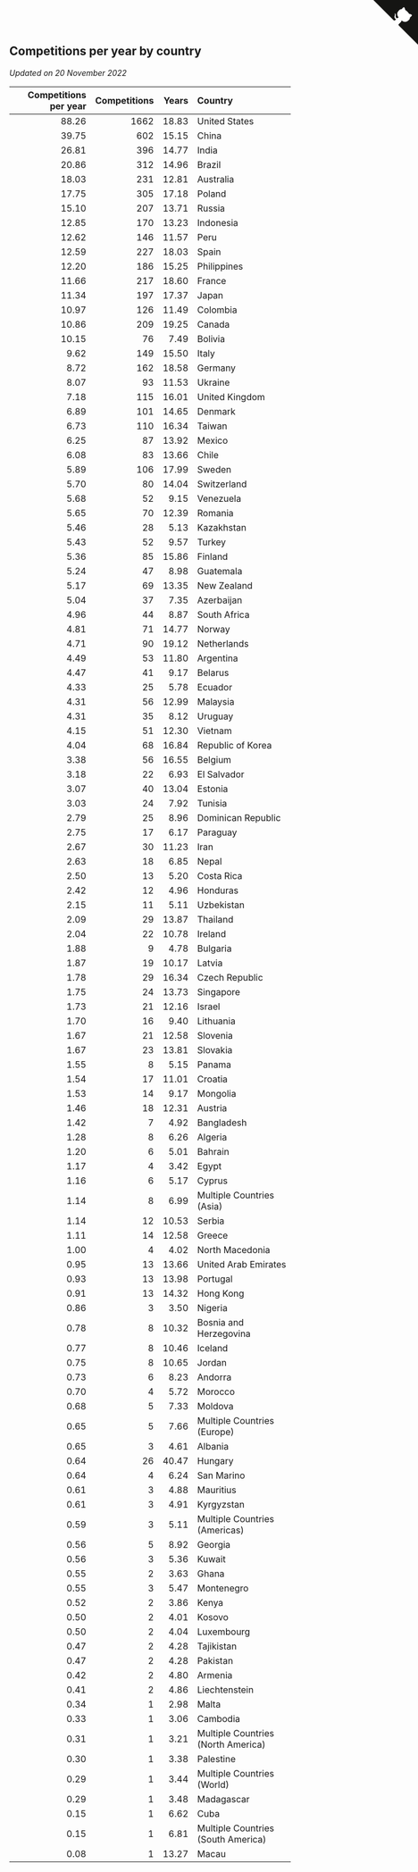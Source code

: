 ## Competitions per year by country

*Updated on 20 November 2022*

| Competitions per year | Competitions | Years | Country |
| ---: | ---: | ---: | :--- |
| 88.26 | 1662 | 18.83 | United States |
| 39.75 | 602 | 15.15 | China |
| 26.81 | 396 | 14.77 | India |
| 20.86 | 312 | 14.96 | Brazil |
| 18.03 | 231 | 12.81 | Australia |
| 17.75 | 305 | 17.18 | Poland |
| 15.10 | 207 | 13.71 | Russia |
| 12.85 | 170 | 13.23 | Indonesia |
| 12.62 | 146 | 11.57 | Peru |
| 12.59 | 227 | 18.03 | Spain |
| 12.20 | 186 | 15.25 | Philippines |
| 11.66 | 217 | 18.60 | France |
| 11.34 | 197 | 17.37 | Japan |
| 10.97 | 126 | 11.49 | Colombia |
| 10.86 | 209 | 19.25 | Canada |
| 10.15 | 76 | 7.49 | Bolivia |
| 9.62 | 149 | 15.50 | Italy |
| 8.72 | 162 | 18.58 | Germany |
| 8.07 | 93 | 11.53 | Ukraine |
| 7.18 | 115 | 16.01 | United Kingdom |
| 6.89 | 101 | 14.65 | Denmark |
| 6.73 | 110 | 16.34 | Taiwan |
| 6.25 | 87 | 13.92 | Mexico |
| 6.08 | 83 | 13.66 | Chile |
| 5.89 | 106 | 17.99 | Sweden |
| 5.70 | 80 | 14.04 | Switzerland |
| 5.68 | 52 | 9.15 | Venezuela |
| 5.65 | 70 | 12.39 | Romania |
| 5.46 | 28 | 5.13 | Kazakhstan |
| 5.43 | 52 | 9.57 | Turkey |
| 5.36 | 85 | 15.86 | Finland |
| 5.24 | 47 | 8.98 | Guatemala |
| 5.17 | 69 | 13.35 | New Zealand |
| 5.04 | 37 | 7.35 | Azerbaijan |
| 4.96 | 44 | 8.87 | South Africa |
| 4.81 | 71 | 14.77 | Norway |
| 4.71 | 90 | 19.12 | Netherlands |
| 4.49 | 53 | 11.80 | Argentina |
| 4.47 | 41 | 9.17 | Belarus |
| 4.33 | 25 | 5.78 | Ecuador |
| 4.31 | 56 | 12.99 | Malaysia |
| 4.31 | 35 | 8.12 | Uruguay |
| 4.15 | 51 | 12.30 | Vietnam |
| 4.04 | 68 | 16.84 | Republic of Korea |
| 3.38 | 56 | 16.55 | Belgium |
| 3.18 | 22 | 6.93 | El Salvador |
| 3.07 | 40 | 13.04 | Estonia |
| 3.03 | 24 | 7.92 | Tunisia |
| 2.79 | 25 | 8.96 | Dominican Republic |
| 2.75 | 17 | 6.17 | Paraguay |
| 2.67 | 30 | 11.23 | Iran |
| 2.63 | 18 | 6.85 | Nepal |
| 2.50 | 13 | 5.20 | Costa Rica |
| 2.42 | 12 | 4.96 | Honduras |
| 2.15 | 11 | 5.11 | Uzbekistan |
| 2.09 | 29 | 13.87 | Thailand |
| 2.04 | 22 | 10.78 | Ireland |
| 1.88 | 9 | 4.78 | Bulgaria |
| 1.87 | 19 | 10.17 | Latvia |
| 1.78 | 29 | 16.34 | Czech Republic |
| 1.75 | 24 | 13.73 | Singapore |
| 1.73 | 21 | 12.16 | Israel |
| 1.70 | 16 | 9.40 | Lithuania |
| 1.67 | 21 | 12.58 | Slovenia |
| 1.67 | 23 | 13.81 | Slovakia |
| 1.55 | 8 | 5.15 | Panama |
| 1.54 | 17 | 11.01 | Croatia |
| 1.53 | 14 | 9.17 | Mongolia |
| 1.46 | 18 | 12.31 | Austria |
| 1.42 | 7 | 4.92 | Bangladesh |
| 1.28 | 8 | 6.26 | Algeria |
| 1.20 | 6 | 5.01 | Bahrain |
| 1.17 | 4 | 3.42 | Egypt |
| 1.16 | 6 | 5.17 | Cyprus |
| 1.14 | 8 | 6.99 | Multiple Countries (Asia) |
| 1.14 | 12 | 10.53 | Serbia |
| 1.11 | 14 | 12.58 | Greece |
| 1.00 | 4 | 4.02 | North Macedonia |
| 0.95 | 13 | 13.66 | United Arab Emirates |
| 0.93 | 13 | 13.98 | Portugal |
| 0.91 | 13 | 14.32 | Hong Kong |
| 0.86 | 3 | 3.50 | Nigeria |
| 0.78 | 8 | 10.32 | Bosnia and Herzegovina |
| 0.77 | 8 | 10.46 | Iceland |
| 0.75 | 8 | 10.65 | Jordan |
| 0.73 | 6 | 8.23 | Andorra |
| 0.70 | 4 | 5.72 | Morocco |
| 0.68 | 5 | 7.33 | Moldova |
| 0.65 | 5 | 7.66 | Multiple Countries (Europe) |
| 0.65 | 3 | 4.61 | Albania |
| 0.64 | 26 | 40.47 | Hungary |
| 0.64 | 4 | 6.24 | San Marino |
| 0.61 | 3 | 4.88 | Mauritius |
| 0.61 | 3 | 4.91 | Kyrgyzstan |
| 0.59 | 3 | 5.11 | Multiple Countries (Americas) |
| 0.56 | 5 | 8.92 | Georgia |
| 0.56 | 3 | 5.36 | Kuwait |
| 0.55 | 2 | 3.63 | Ghana |
| 0.55 | 3 | 5.47 | Montenegro |
| 0.52 | 2 | 3.86 | Kenya |
| 0.50 | 2 | 4.01 | Kosovo |
| 0.50 | 2 | 4.04 | Luxembourg |
| 0.47 | 2 | 4.28 | Tajikistan |
| 0.47 | 2 | 4.28 | Pakistan |
| 0.42 | 2 | 4.80 | Armenia |
| 0.41 | 2 | 4.86 | Liechtenstein |
| 0.34 | 1 | 2.98 | Malta |
| 0.33 | 1 | 3.06 | Cambodia |
| 0.31 | 1 | 3.21 | Multiple Countries (North America) |
| 0.30 | 1 | 3.38 | Palestine |
| 0.29 | 1 | 3.44 | Multiple Countries (World) |
| 0.29 | 1 | 3.48 | Madagascar |
| 0.15 | 1 | 6.62 | Cuba |
| 0.15 | 1 | 6.81 | Multiple Countries (South America) |
| 0.08 | 1 | 13.27 | Macau |


<a href="https://github.com/JustinTimeCuber/wca_statistics" class="github-corner" aria-label="View source on Github"><svg width="80" height="80" viewBox="0 0 250 250" style="fill:#151513; color:#fff; position: absolute; top: 0; border: 0; right: 0;" aria-hidden="true"><path d="M0,0 L115,115 L130,115 L142,142 L250,250 L250,0 Z"></path><path d="M128.3,109.0 C113.8,99.7 119.0,89.6 119.0,89.6 C122.0,82.7 120.5,78.6 120.5,78.6 C119.2,72.0 123.4,76.3 123.4,76.3 C127.3,80.9 125.5,87.3 125.5,87.3 C122.9,97.6 130.6,101.9 134.4,103.2" fill="currentColor" style="transform-origin: 130px 106px;" class="octo-arm"></path><path d="M115.0,115.0 C114.9,115.1 118.7,116.5 119.8,115.4 L133.7,101.6 C136.9,99.2 139.9,98.4 142.2,98.6 C133.8,88.0 127.5,74.4 143.8,58.0 C148.5,53.4 154.0,51.2 159.7,51.0 C160.3,49.4 163.2,43.6 171.4,40.1 C171.4,40.1 176.1,42.5 178.8,56.2 C183.1,58.6 187.2,61.8 190.9,65.4 C194.5,69.0 197.7,73.2 200.1,77.6 C213.8,80.2 216.3,84.9 216.3,84.9 C212.7,93.1 206.9,96.0 205.4,96.6 C205.1,102.4 203.0,107.8 198.3,112.5 C181.9,128.9 168.3,122.5 157.7,114.1 C157.9,116.9 156.7,120.9 152.7,124.9 L141.0,136.5 C139.8,137.7 141.6,141.9 141.8,141.8 Z" fill="currentColor" class="octo-body"></path></svg></a><style>.github-corner:hover .octo-arm{animation:octocat-wave 560ms ease-in-out}@keyframes octocat-wave{0%,100%{transform:rotate(0)}20%,60%{transform:rotate(-25deg)}40%,80%{transform:rotate(10deg)}}@media (max-width:500px){.github-corner:hover .octo-arm{animation:none}.github-corner .octo-arm{animation:octocat-wave 560ms ease-in-out}}</style>
